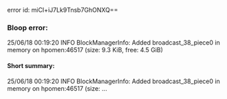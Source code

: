 error id: miCI+iJ7Lk9Tnsb7GhONXQ==
### Bloop error:

25/06/18 00:19:20 INFO BlockManagerInfo: Added broadcast_38_piece0 in memory on hpomen:46517 (size: 9.3 KiB, free: 4.5 GiB)
#### Short summary: 

25/06/18 00:19:20 INFO BlockManagerInfo: Added broadcast_38_piece0 in memory on hpomen:46517 (size: ...